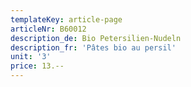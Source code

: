 ```yaml
---
templateKey: article-page
articleNr: B60012
description_de: Bio Petersilien-Nudeln
description_fr: 'Pâtes bio au persil'
unit: '3'
price: 13.--
---
```


